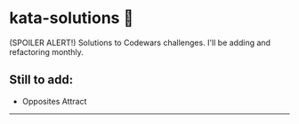 # kata-solutions :scroll:
(SPOILER ALERT!) Solutions to Codewars challenges. I'll be adding and refactoring monthly.
## Still to add:
 - Opposites Attract
 ____

